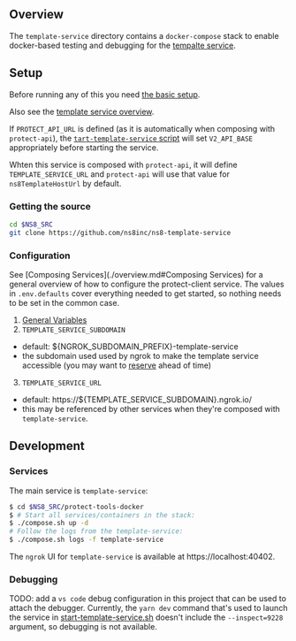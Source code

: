## Overview

The `template-service` directory contains a `docker-compose` stack to enable docker-based testing and debugging for the [tempalte service](https://github.com/ns8inc/ns8-template-service).

## Setup

Before running any of this you need [the basic setup](./overview.md#setup).

Also see the [template service overview](https://ns8.slab.com/posts/template-service-wvw7lxi8).

If `PROTECT_API_URL` is defined (as it is automatically when composing with `protect-api`), the [`tart-template-service` script](../template-service/build-context/start-template-service.sh) will set `V2_API_BASE` appropriately before starting the service.

Whten this service is composed with `protect-api`, it will define `TEMPLATE_SERVICE_URL` and `protect-api` will use that value for `ns8TemplateHostUrl` by default.

### Getting the source

```bash
cd $NS8_SRC
git clone https://github.com/ns8inc/ns8-template-service
```

### Configuration

See [Composing Services](./overview.md#Composing Services) for a general overview of how to configure the protect-client service. The values in `.env.defaults` cover everything needed to get started, so nothing needs to be set in the common case.

 1. [General Variables](./overview.md#Environment)
 2. `TEMPLATE_SERVICE_SUBDOMAIN`
  - default: ${NGROK_SUBDOMAIN_PREFIX}-template-service
  - the subdomain used used by ngrok to make the template service accessible (you may want to [reserve](./overview.md#ngrok) ahead of time)
 3. `TEMPLATE_SERVICE_URL`
  - default: https://${TEMPLATE_SERVICE_SUBDOMAIN}.ngrok.io/
  - this may be referenced by other services when they're composed with `template-service`.

## Development

### Services

The main service is `template-service`:

```bash
$ cd $NS8_SRC/protect-tools-docker
$ # Start all services/containers in the stack:
$ ./compose.sh up -d
# Follow the logs from the template-service:
$ ./compose.sh logs -f template-service
```

The `ngrok` UI for `template-service` is available at https://localhost:40402.

### Debugging

TODO: add a `vs code` debug configuration in this project that can be used to attach the debugger.  Currently, the `yarn dev` command that's used to launch the service in [start-template-service.sh](template-service/build-context/start-template-service.sh) doesn't include the `--inspect=9228` argument, so debugging is not available.
